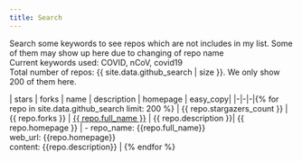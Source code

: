 ```yaml
---
title: Search
---
```


Search some keywords to see repos which are not includes in my list. Some of them may show up here due to changing of repo name
<br>
Current keywords used: COVID, nCoV, covid19
<br>
Total number of repos: {{ site.data.github_search | size }}. We only show 200 of them here.

| stars | forks | name | description | homepage | easy_copy|
|-|-|-|{% for repo in site.data.github_search limit: 200 %}
| {{ repo.stargazers_count }}  | {{ repo.forks }} | <a href="https://github.com/{{ repo.full_name }}" target="_blank">{{ repo.full_name }}</a> | {{ repo.description }}| {{ repo.homepage }} | - repo_name: {{repo.full_name}}<br>web_url: {{repo.homepage}}<br>content: {{repo.description}} | {% endfor %}